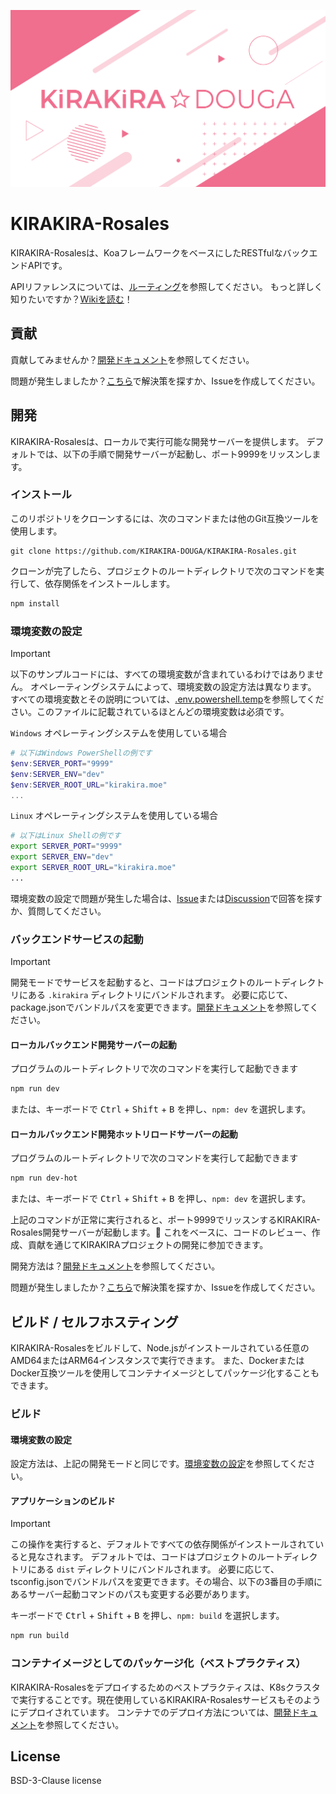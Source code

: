 ![Cover](℩ɘvoↄ.svg)

# KIRAKIRA-Rosales
KIRAKIRA-Rosalesは、KoaフレームワークをベースにしたRESTfulなバックエンドAPIです。

APIリファレンスについては、[ルーティング](https://github.com/KIRAKIRA-DOUGA/KIRAKIRA-Rosales/blob/develop/src/route/router.ts)を参照してください。
もっと詳しく知りたいですか？[Wikiを読む](https://deepwiki.com/KIRAKIRA-DOUGA/KIRAKIRA-Rosales)！

## 貢献
貢献してみませんか？[開発ドキュメント](https://github.com/KIRAKIRA-DOUGA/KIRAKIRA-Rosales/tree/develop/docs)を参照してください。

問題が発生しましたか？[こちら](https://github.com/KIRAKIRA-DOUGA/KIRAKIRA-Rosales/issues)で解決策を探すか、Issueを作成してください。

## 開発
KIRAKIRA-Rosalesは、ローカルで実行可能な開発サーバーを提供します。
デフォルトでは、以下の手順で開発サーバーが起動し、ポート9999をリッスンします。

### インストール
このリポジトリをクローンするには、次のコマンドまたは他のGit互換ツールを使用します。
```
git clone https://github.com/KIRAKIRA-DOUGA/KIRAKIRA-Rosales.git
```

クローンが完了したら、プロジェクトのルートディレクトリで次のコマンドを実行して、依存関係をインストールします。

```bash
npm install
```

### 環境変数の設定
> [!IMPORTANT]
> 以下のサンプルコードには、すべての環境変数が含まれているわけではありません。
> オペレーティングシステムによって、環境変数の設定方法は異なります。
> すべての環境変数とその説明については、[.env.powershell.temp](https://github.com/KIRAKIRA-DOUGA/KIRAKIRA-Rosales/blob/develop/.env.powershell.temp)を参照してください。このファイルに記載されているほとんどの環境変数は必須です。

```Windows``` オペレーティングシステムを使用している場合
```powershell
# 以下はWindows PowerShellの例です
$env:SERVER_PORT="9999"
$env:SERVER_ENV="dev"
$env:SERVER_ROOT_URL="kirakira.moe"
...
```

```Linux``` オペレーティングシステムを使用している場合
```bash
# 以下はLinux Shellの例です
export SERVER_PORT="9999"
export SERVER_ENV="dev"
export SERVER_ROOT_URL="kirakira.moe"
...
```

環境変数の設定で問題が発生した場合は、[Issue](https://github.com/KIRAKIRA-DOUGA/KIRAKIRA-Rosales/issues)または[Discussion](https://github.com/KIRAKIRA-DOUGA/KIRAKIRA-Rosales/discussions)で回答を探すか、質問してください。


### バックエンドサービスの起動
> [!IMPORTANT]
> 開発モードでサービスを起動すると、コードはプロジェクトのルートディレクトリにある `.kirakira` ディレクトリにバンドルされます。
> 必要に応じて、package.jsonでバンドルパスを変更できます。[開発ドキュメント](https://github.com/KIRAKIRA-DOUGA/KIRAKIRA-Rosales/tree/develop/docs)を参照してください。

#### ローカルバックエンド開発サーバーの起動
プログラムのルートディレクトリで次のコマンドを実行して起動できます

```bash
npm run dev
```

または、キーボードで <kbd>Ctrl</kbd> + <kbd>Shift</kbd> + <kbd>B</kbd> を押し、`npm: dev` を選択します。

#### ローカルバックエンド開発ホットリロードサーバーの起動
プログラムのルートディレクトリで次のコマンドを実行して起動できます

```bash
npm run dev-hot
```

または、キーボードで <kbd>Ctrl</kbd> + <kbd>Shift</kbd> + <kbd>B</kbd> を押し、`npm: dev` を選択します。

上記のコマンドが正常に実行されると、ポート9999でリッスンするKIRAKIRA-Rosales開発サーバーが起動します。🎉
これをベースに、コードのレビュー、作成、貢献を通じてKIRAKIRAプロジェクトの開発に参加できます。

開発方法は？[開発ドキュメント](https://github.com/KIRAKIRA-DOUGA/KIRAKIRA-Rosales/tree/develop/docs)を参照してください。

問題が発生しましたか？[こちら](https://github.com/KIRAKIRA-DOUGA/KIRAKIRA-Rosales/issues)で解決策を探すか、Issueを作成してください。

## ビルド / セルフホスティング
KIRAKIRA-Rosalesをビルドして、Node.jsがインストールされている任意のAMD64またはARM64インスタンスで実行できます。
また、DockerまたはDocker互換ツールを使用してコンテナイメージとしてパッケージ化することもできます。

### ビルド

#### 環境変数の設定
設定方法は、上記の開発モードと同じです。[環境変数の設定](https://github.com/KIRAKIRA-DOUGA/KIRAKIRA-Rosales/tree/develop?tab=readme-ov-file#%E5%BC%80%E5%8F%91)を参照してください。

#### アプリケーションのビルド
> [!IMPORTANT]
> この操作を実行すると、デフォルトですべての依存関係がインストールされていると見なされます。
> デフォルトでは、コードはプロジェクトのルートディレクトリにある `dist` ディレクトリにバンドルされます。
> 必要に応じて、tsconfig.jsonでバンドルパスを変更できます。その場合、以下の3番目の手順にあるサーバー起動コマンドのパスも変更する必要があります。

キーボードで <kbd>Ctrl</kbd> + <kbd>Shift</kbd> + <kbd>B</kbd> を押し、`npm: build` を選択します。

```bash
npm run build
```

### コンテナイメージとしてのパッケージ化（ベストプラクティス）
KIRAKIRA-Rosalesをデプロイするためのベストプラクティスは、K8sクラスタで実行することです。現在使用しているKIRAKIRA-Rosalesサービスもそのようにデプロイされています。
コンテナでのデプロイ方法については、[開発ドキュメント](https://github.com/KIRAKIRA-DOUGA/KIRAKIRA-Rosales/tree/develop/docs)を参照してください。

## License
BSD-3-Clause license
